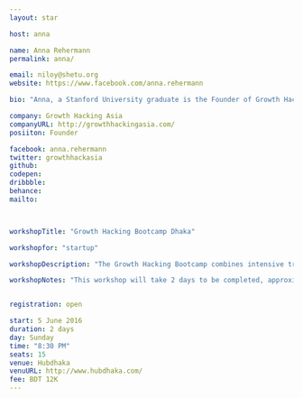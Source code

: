 ```yaml
---
layout: star

host: anna

name: Anna Rehermann
permalink: anna/

email: niloy@shetu.org
website: https://www.facebook.com/anna.rehermann

bio: "Anna, a Stanford University graduate is the Founder of Growth Hacking Asia. Anna is a passionate serial entrepreneur with a strong background in Digital Marketing and Growth Hacking. Previously, she has worked with Rocket Internet and Team Europe Ventures (two leading global venture builders), to set up and maintain the complete range of digital marketing activities for some of their ventures and develop tactics to grow them quickly and sustainably."

company: Growth Hacking Asia
companyURL: http://growthhackingasia.com/
posiiton: Founder

facebook: anna.rehermann
twitter: growthhackasia
github:
codepen:
dribbble:
behance:
mailto:



workshopTitle: "Growth Hacking Bootcamp Dhaka"

workshopfor: "startup"

workshopDescription: "The Growth Hacking Bootcamp combines intensive training sessions with hands-on execution, 1-on-1 guidance and mentorship from the region’s leading Growth Hackers. The program, designed for startup at an MVP or early-stage, is still focused on getting your first 10,000-29,999 users. By the end of the program, you will possess all the knowledge, tools and mindset to get your startup into a high-growth mode."

workshopNotes: "This workshop will take 2 days to be completed, approximately 8 hours per day."


registration: open

start: 5 June 2016
duration: 2 days
day: Sunday
time: "8:30 PM"
seats: 15
venue: Hubdhaka
venuURL: http://www.hubdhaka.com/
fee: BDT 12K
---
```

